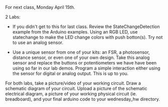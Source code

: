 For next class, Monday April 15th.

2 Labs:
 
* If you didn't get to this for last class. Review the StateChangeDetection example from the Arduino examples.  Using an RGB LED, use statechange to make the LED change colors with push botton(s).  Try not to use an analog sensor.  

* Use a unique sensor from one of your kits: an FSR, a photosensor, distance sensor, or even one of your own design.  Take this analog sensor and replace the buttons or potentiometers we have have been using so far in our lab demos.  Program a simple interaction either using the sensor for digital or analog output.  This is up to you.

For both labs, take a picture/video of your working circuit.  Draw a schematic diagram of your circuit. Upload a picture of the schematic electrical diagram, a picture of your working physical circuit (ie. breadboard), and your final arduino code to your wednesday_hw directory.

